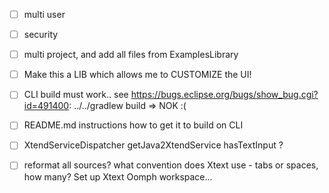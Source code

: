 
- [ ] multi user

- [ ] security

- [ ] multi project, and add all files from ExamplesLibrary

- [ ] Make this a LIB which allows me to CUSTOMIZE the UI!
 
- [ ] CLI build must work.. see https://bugs.eclipse.org/bugs/show_bug.cgi?id=491400: ../../gradlew build => NOK :(

- [ ] README.md instructions how to get it to build on CLI

- [ ] XtendServiceDispatcher getJava2XtendService hasTextInput ?

- [ ] reformat all sources? what convention does Xtext use - tabs or spaces, how many?  Set up Xtext Oomph workspace...
